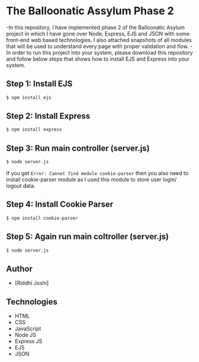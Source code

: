 # The Balloonatic Assylum Phase 2

-In this repository, I have implemented phase 2 of the Balloonatic Asylum project in which I have gone over Node, Express, EJS and JSON with some front-end web based technologies. I also attached snapshots of all modules that will be used to understand every page with proper validation and flow. 
-In order to run this project into your system, please download this repository and follow below steps that shows how to install EJS and Express into your system.

## Step 1: Install EJS
```bash
$ npm install ejs
```
## Step 2: Install Express
```bash
$ npm install express
```
## Step 3: Run main controller (server.js)
```bash
$ node server.js
```
If you get `Error: Cannot find module cookie-parser` then you also need to install cookie-parser module as I used this module to store user login/ logout data.
## Step 4: Install Cookie Parser
```bash
$ npm install cookie-parser
```
## Step 5: Again run main coltroller (server.js)
```bash
$ node server.js
```

## Author
- [Riddhi Joshi] 

## Technologies
- HTML
- CSS
- JavaScript
- Node JS
- Express JS
- EJS
- JSON
